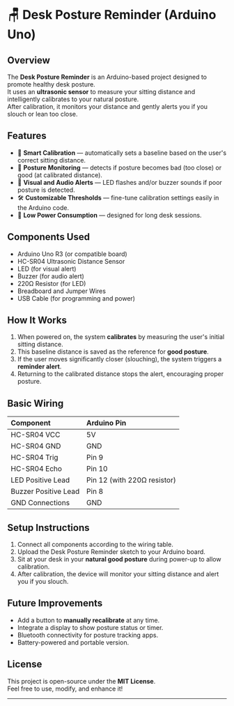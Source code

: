 # 🪑 Desk Posture Reminder (Arduino Uno)

## Overview
The **Desk Posture Reminder** is an Arduino-based project designed to promote healthy desk posture.  
It uses an **ultrasonic sensor** to measure your sitting distance and intelligently calibrates to your natural posture.  
After calibration, it monitors your distance and gently alerts you if you slouch or lean too close.

## Features
- 📏 **Smart Calibration** — automatically sets a baseline based on the user's correct sitting distance.
- 🧠 **Posture Monitoring** — detects if posture becomes bad (too close) or good (at calibrated distance).
- 🔔 **Visual and Audio Alerts** — LED flashes and/or buzzer sounds if poor posture is detected.
- 🛠️ **Customizable Thresholds** — fine-tune calibration settings easily in the Arduino code.
- 🔋 **Low Power Consumption** — designed for long desk sessions.

## Components Used
- Arduino Uno R3 (or compatible board)
- HC-SR04 Ultrasonic Distance Sensor
- LED (for visual alert)
- Buzzer (for audio alert)
- 220Ω Resistor (for LED)
- Breadboard and Jumper Wires
- USB Cable (for programming and power)

## How It Works
1. When powered on, the system **calibrates** by measuring the user's initial sitting distance.
2. This baseline distance is saved as the reference for **good posture**.
3. If the user moves significantly closer (slouching), the system triggers a **reminder alert**.
4. Returning to the calibrated distance stops the alert, encouraging proper posture.

## Basic Wiring
| Component           | Arduino Pin |
|:--------------------|:------------|
| HC-SR04 VCC          | 5V          |
| HC-SR04 GND          | GND         |
| HC-SR04 Trig         | Pin 9       |
| HC-SR04 Echo         | Pin 10      |
| LED Positive Lead    | Pin 12 (with 220Ω resistor) |
| Buzzer Positive Lead | Pin 8       |
| GND Connections      | GND         |

## Setup Instructions
1. Connect all components according to the wiring table.
2. Upload the Desk Posture Reminder sketch to your Arduino board.
3. Sit at your desk in your **natural good posture** during power-up to allow calibration.
4. After calibration, the device will monitor your sitting distance and alert you if you slouch.

## Future Improvements
- Add a button to **manually recalibrate** at any time.
- Integrate a display to show posture status or timer.
- Bluetooth connectivity for posture tracking apps.
- Battery-powered and portable version.

## License
This project is open-source under the **MIT License**.  
Feel free to use, modify, and enhance it!

---
